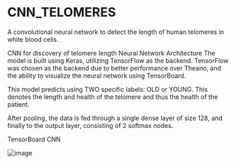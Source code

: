 # CNN_TELOMERES
A convolutional neural network to detect the length of human telomeres in white blood cells.

CNN for discovery of telomere length Neural Network Architecture The model is built using Keras, utilizing TensorFlow as the backend. TensorFlow was chosen as the backend due to better performance over Theano, and the ability to visualize the neural network using TensorBoard.

This model predicts using TWO specific labels: OLD or YOUNG. This denotes the length and health of the telomere and thus the health of the patient.

After pooling, the data is fed through a single dense layer of size 128, and finally to the output layer, consisting of 2 softmax nodes.

TensorBoard CNN

![image](https://user-images.githubusercontent.com/30676606/137250849-40881fb4-70df-4878-a6c5-5257e2883276.png)


